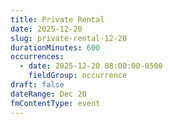 ```yaml
---
title: Private Rental
date: 2025-12-20
slug: private-rental-12-20
durationMinutes: 600
occurrences:
  - date: 2025-12-20 08:00:00-0500
    fieldGroup: occurrence
draft: false
dateRange: Dec 20
fmContentType: event
---
```

